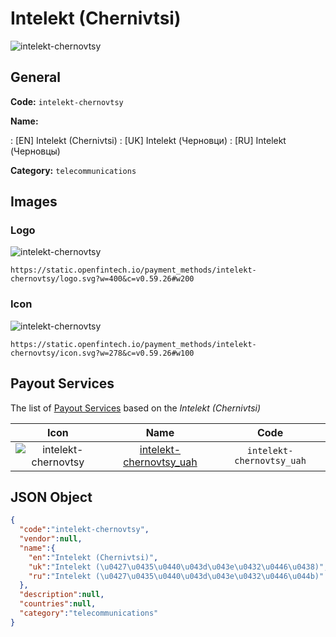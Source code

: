 
# Intelekt (Chernivtsi) 
![intelekt-chernovtsy](https://static.openfintech.io/payment_methods/intelekt-chernovtsy/logo.svg?w=400&c=v0.59.26#w200)  

## General 
**Code:** `intelekt-chernovtsy` 
 
**Name:** 
 
:	[EN] Intelekt (Chernivtsi) 
:	[UK] Intelekt (Черновци) 
:	[RU] Intelekt (Черновцы) 
 
**Category:** `telecommunications` 
 

## Images 

### Logo 
![intelekt-chernovtsy](https://static.openfintech.io/payment_methods/intelekt-chernovtsy/logo.svg?w=400&c=v0.59.26#w200)  

```
https://static.openfintech.io/payment_methods/intelekt-chernovtsy/logo.svg?w=400&c=v0.59.26#w200
```  

### Icon 
![intelekt-chernovtsy](https://static.openfintech.io/payment_methods/intelekt-chernovtsy/icon.svg?w=278&c=v0.59.26#w100)  

```
https://static.openfintech.io/payment_methods/intelekt-chernovtsy/icon.svg?w=278&c=v0.59.26#w100
```  

## Payout Services 
 
The list of [Payout Services](/payout-services/) based on the _Intelekt (Chernivtsi)_ 

|Icon|Name|Code| 
|:---:|:---:|:---:| 
|![intelekt-chernovtsy](https://static.openfintech.io/payout_methods/intelekt-chernovtsy/icon.svg?w=278&c=v0.59.26#w40) |[intelekt-chernovtsy_uah](/payout-services/intelekt-chernovtsy_uah/)|`intelekt-chernovtsy_uah`| 
 

## JSON Object 

```json
{
  "code":"intelekt-chernovtsy",
  "vendor":null,
  "name":{
    "en":"Intelekt (Chernivtsi)",
    "uk":"Intelekt (\u0427\u0435\u0440\u043d\u043e\u0432\u0446\u0438)",
    "ru":"Intelekt (\u0427\u0435\u0440\u043d\u043e\u0432\u0446\u044b)"
  },
  "description":null,
  "countries":null,
  "category":"telecommunications"
}
```  
